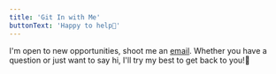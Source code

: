 ```yaml
---
title: 'Git In with Me'
buttonText: 'Happy to help👋'
---
```


I'm open to new opportunities, shoot me an [email](mailto:anupam.haldkar@outlook.com). Whether you have a question or just want to say hi, I'll try my best to get back to you!🙌

